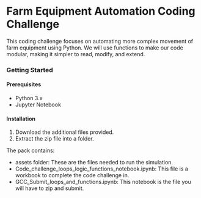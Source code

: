 # Farm Equipment Automation Coding Challenge
This coding challenge focuses on automating more complex movement of farm equipment using Python. We will use functions to make our code modular, making it simpler to read, modify, and extend.

### Getting Started

#### Prerequisites
* Python 3.x 
* Jupyter Notebook 

#### Installation
1. Download the additional files provided.
2. Extract the zip file into a folder.

The pack contains:

* assets folder: These are the files needed to run the simulation.
* Code_challenge_loops_logic_functions_notebook.ipynb: This file is a workbook to complete the code challenge in.
* GCC_Submit_loops_and_functions.ipynb: This notebook is the file you will have to zip and submit.